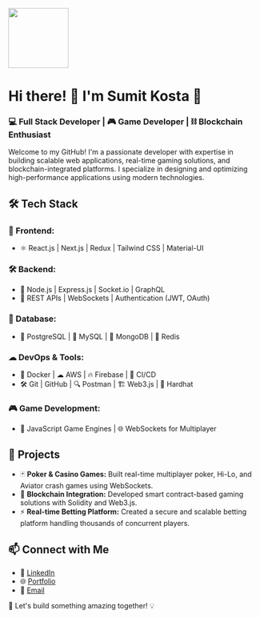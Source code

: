 <p align="left">
  <img src="https://camo.githubusercontent.com/31ad84ae590e2cc6dec805b18c8d8a5880e36625351dfa4dc87c88b83d5dbb94/68747470733a2f2f6d656469612e67697068792e636f6d2f6d656469612f65485178684e56746c504d75444d714c46662f67697068792e676966" width="120" height="120"/>
</p>

<h1>Hi there! 👋 I'm Sumit Kosta 🚀</h1>
<h3>💻 Full Stack Developer | 🎮 Game Developer | ⛓ Blockchain Enthusiast</h3>

<p>Welcome to my GitHub! I'm a passionate developer with expertise in building scalable web applications, real-time gaming solutions, and blockchain-integrated platforms. I specialize in designing and optimizing high-performance applications using modern technologies.</p>

<h2>🛠 Tech Stack</h2>

<h3>🎨 Frontend:</h3>
<ul>
<li>⚛ React.js | Next.js | Redux | Tailwind CSS | Material-UI</li>
</ul>

<h3>🛠 Backend:</h3>
<ul>
<li>🚀 Node.js | Express.js | Socket.io | GraphQL</li>
<li>🔐 REST APIs | WebSockets | Authentication (JWT, OAuth)</li>
</ul>

<h3>💾 Database:</h3>
<ul>
<li>🐘 PostgreSQL | 🐬 MySQL | 🍃 MongoDB | 🚀 Redis</li>
</ul>

<h3>☁ DevOps & Tools:</h3>
<ul>
<li>🐳 Docker | ☁ AWS | 🔥 Firebase | 🔄 CI/CD</li>
<li>🛠 Git | GitHub | 🔍 Postman | 🏗 Web3.js | 🎯 Hardhat</li>
</ul>

<h3>🎮 Game Development:</h3>
<ul>
<li>🎲 JavaScript Game Engines | 🌐 WebSockets for Multiplayer</li>
</ul>

<h2>🚀 Projects</h2>
<ul>
<li>🃏 <b>Poker & Casino Games:</b> Built real-time multiplayer poker, Hi-Lo, and Aviator crash games using WebSockets.</li>
<li>🔗 <b>Blockchain Integration:</b> Developed smart contract-based gaming solutions with Solidity and Web3.js.</li>
<li>⚡ <b>Real-time Betting Platform:</b> Created a secure and scalable betting platform handling thousands of concurrent players.</li>
</ul>

<h2>📫 Connect with Me</h2>
<ul>
<li>💼 <a href="https://www.linkedin.com/in/sumitkosta-reactjs/">LinkedIn</a></li>
<li>🌐 <a href="https://sumitkosta.netlify.app/">Portfolio</a></li>
<li>📧 <a href="mailto:sumitkosta07@gmail.com">Email</a></li>
</ul>

<p>🚀 Let's build something amazing together! 💡</p>
